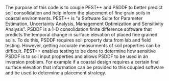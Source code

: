 The purpose of this code is to couple PEST++ and PSDDF to better predict soil consolidation and help inform the placement of fine grain soils in coastal environments. PEST++ is "a Software Suite for Parameter Estimation, Uncertainty Analysis, Management Optimization and Sensitivity Analysis". PSDDF is a 1-D consolidation finite difference software that predicts the temporal change in surface elevation of placed fine grained soils. To do this, PSDDF requires soil property data from lab and field testing. However, getting accurate measurments of soil properties can be difficult. PEST++ enables testing to be done to determine how sensitive PSDDF is to soil input properties and allows PSDDF to be used in an inversion problem. For example if a coastal design requires a certain final surface elevation that information can be provided to this coupled software and be used to determine a placement strategy.

